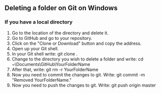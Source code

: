 ## Deleting a folder on Git on Windows

### If you have a local directory
1. Go to the location of the directory and delete it.
2. Go to GitHub and go to your repository. 
3. Click on the "Clone or Download" button and copy the address.
4. Open up your Git shell.
5. In your Git shell write: git clone <paste your repository>.
6. Change to the directory you wish to delete a folder and write: cd ~\Documents\GitHub\YourFolderName
7. After that, write: git rm -r YourFolderName
8. Now you need to commit the changes to git. Write: git commit -m "Removed YourFolderName."
9. Now you need to push the changes to git. Write: git push origin master

